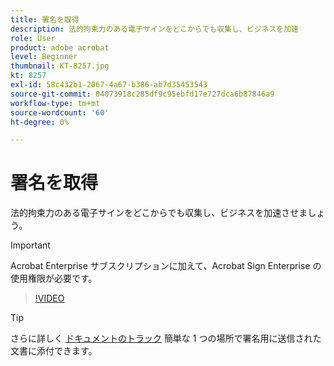 ```yaml
---
title: 署名を取得
description: 法的拘束力のある電子サインをどこからでも収集し、ビジネスを加速
role: User
product: adobe acrobat
level: Beginner
thumbnail: KT-8257.jpg
kt: 8257
exl-id: 58c432b1-2067-4a67-b386-ab7d35453543
source-git-commit: 04073918c285df9c95ebfd17e727dca6b87846a9
workflow-type: tm+mt
source-wordcount: '60'
ht-degree: 0%

---
```


# 署名を取得

法的拘束力のある電子サインをどこからでも収集し、ビジネスを加速させましょう。

>[!IMPORTANT]
>
>Acrobat Enterprise サブスクリプションに加えて、Acrobat Sign Enterprise の使用権限が必要です。

>[!VIDEO](https://video.tv.adobe.com/v/338359?hidetitle=true)

>[!TIP]
>
>さらに詳しく [ドキュメントのトラック](track.md) 簡単な 1 つの場所で署名用に送信された文書に添付できます。
